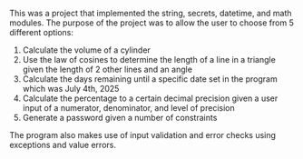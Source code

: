 This was a project that implemented the string, secrets, datetime, and math modules. The purpose of the project was to allow the user to choose from 5 different options:

1. Calculate the volume of a cylinder
2. Use the law of cosines to determine the length of a line in a triangle given the length of 2 other lines and an angle
3. Calculate the days remaining until a specific date set in the program which was July 4th, 2025
4. Calculate the percentage to a certain decimal precision given a user input of a numerator, denominator, and level of precision
5. Generate a password given a number of constraints

The program also makes use of input validation and error checks using exceptions and value errors.
